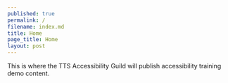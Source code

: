 ```yaml
---
published: true
permalink: /
filename: index.md
title: Home
page_title: Home
layout: post
---
```


This is where the TTS Accessibility Guild will publish accessibility training demo content. 